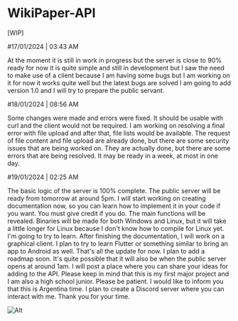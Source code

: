 # WikiPaper-API
[WIP]

#17/01/2024 | 03:43 AM

 At the moment it is still in work in progress but the server is close to 90% ready for now it is quite simple and still in development but I saw the need to make use of a client because I am having some bugs but I am working on it for now it works quite well but the latest bugs are solved I am going to add version 1.0 and I will try to prepare the public servant.

#18/01/2024 | 08:56 AM

 Some changes were made and errors were fixed. It should be usable with curl and the client would not be required. I am working on resolving a final error with file upload and after that, file lists would be available. The request of file content and file upload are already done, but there are some security issues that are being worked on. They are actually done, but there are some errors that are being resolved. It may be ready in a week, at most in one day.

#19/01/2024 | 02:25 AM

 The basic logic of the server is 100% complete. The public server will be ready from tomorrow at around 5pm. I will start working on creating documentation now, so you can learn how to implement it in your code if you want. You must give credit if you do. The main functions will be revealed. Binaries will be made for both Windows and Linux, but it will take a little longer for Linux because I don't know how to compile for Linux yet. I'm going to try to learn. After finishing the documentation, I will work on a graphical client. I plan to try to learn Flutter or something similar to bring an app to Android as well. That's all the update for now. I plan to add a roadmap soon. It's quite possible that it will also be when the public server opens at around 1am. I will post a place where you can share your ideas for adding to the API. Please keep in mind that this is my first major project and I am also a high school junior. Please be patient. I would like to inform you that this is Argentina time. I plan to create a Discord server where you can interact with me. Thank you for your time.

![Alt](https://repobeats.axiom.co/api/embed/0f49858a84160d6696cdaa3b393a68db4ba52277.svg "Repobeats analytics image")
